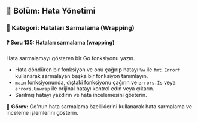 ## 📘 Bölüm: Hata Yönetimi  
### 🔹 Kategori: Hataları Sarmalama (Wrapping)  
#### ❓ Soru 135: Hataları sarmalama (wrapping)

Hata sarmalamayı gösteren bir Go fonksiyonu yazın.

- Hata döndüren bir fonksiyon ve onu çağırıp hatayı `%w` ile `fmt.Errorf` kullanarak sarmalayan başka bir fonksiyon tanımlayın.
- `main` fonksiyonunda, dıştaki fonksiyonu çağırın ve `errors.Is` veya `errors.Unwrap` ile orijinal hatayı kontrol edin veya çıkarın.
- Sarılmış hatayı yazdırın ve hata incelemesini gösterin.

🔧 **Görev:** Go'nun hata sarmalama özelliklerini kullanarak hata sarmalama ve inceleme işlemlerini gösterin.
